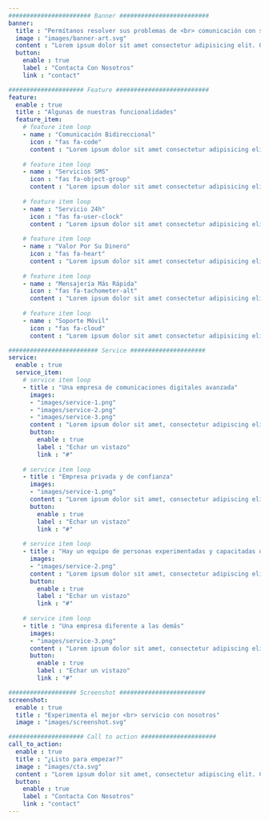 ```yaml
---
####################### Banner #########################
banner:
  title : "Permítanos resolver sus problemas de <br> comunicación con sus seres queridos"
  image : "images/banner-art.svg"
  content : "Lorem ipsum dolor sit amet consectetur adipisicing elit. Quam nihil enim maxime corporis cumque <br> totam aliquid nam sint inventore optio modi neque laborum officiis necessitatibus"
  button:
    enable : true
    label : "Contacta Con Nosotros"
    link : "contact"

##################### Feature ##########################
feature:
  enable : true
  title : "Algunas de nuestras funcionalidades"
  feature_item:
    # feature item loop
    - name : "Comunicación Bidireccional"
      icon : "fas fa-code"
      content : "Lorem ipsum dolor sit amet consectetur adipisicing elit quam nihil"
      
    # feature item loop
    - name : "Servicios SMS"
      icon : "fas fa-object-group"
      content : "Lorem ipsum dolor sit amet consectetur adipisicing elit quam nihil"
      
    # feature item loop
    - name : "Servicio 24h"
      icon : "fas fa-user-clock"
      content : "Lorem ipsum dolor sit amet consectetur adipisicing elit quam nihil"
      
    # feature item loop
    - name : "Valor Por Su Dinero"
      icon : "fas fa-heart"
      content : "Lorem ipsum dolor sit amet consectetur adipisicing elit quam nihil"
      
    # feature item loop
    - name : "Mensajería Más Rápida"
      icon : "fas fa-tachometer-alt"
      content : "Lorem ipsum dolor sit amet consectetur adipisicing elit quam nihil"
      
    # feature item loop
    - name : "Soporte Móvil"
      icon : "fas fa-cloud"
      content : "Lorem ipsum dolor sit amet consectetur adipisicing elit quam nihil"

######################### Service #####################
service:
  enable : true
  service_item:
    # service item loop
    - title : "Una empresa de comunicaciones digitales avanzada"
      images:
      - "images/service-1.png"
      - "images/service-2.png"
      - "images/service-3.png"
      content : "Lorem ipsum dolor sit amet, consectetur adipiscing elit. Consequat tristique eget amet, tempus eu at consecttur. Leo facilisi nunc viverra tellus. Ac laoreet sit vel consquat. consectetur adipiscing elit. Consequat tristique eget amet, tempus eu at consecttur. Leo facilisi nunc viverra tellus. Ac laoreet sit vel consquat."
      button:
        enable : true
        label : "Echar un vistazo"
        link : "#"
        
    # service item loop
    - title : "Empresa privada y de confianza"
      images:
      - "images/service-1.png"
      content : "Lorem ipsum dolor sit amet, consectetur adipiscing elit. Consequat tristique eget amet, tempus eu at consecttur. Leo facilisi nunc viverra tellus. Ac laoreet sit vel consquat. consectetur adipiscing elit. Consequat tristique eget amet, tempus eu at consecttur. Leo facilisi nunc viverra tellus. Ac laoreet sit vel consquat."
      button:
        enable : true
        label : "Echar un vistazo"
        link : "#"
        
    # service item loop
    - title : "Hay un equipo de personas experimentadas y capacitadas que trabajan con nosotros"
      images:
      - "images/service-2.png"
      content : "Lorem ipsum dolor sit amet, consectetur adipiscing elit. Consequat tristique eget amet, tempus eu at consecttur. Leo facilisi nunc viverra tellus. Ac laoreet sit vel consquat. consectetur adipiscing elit. Consequat tristique eget amet, tempus eu at consecttur. Leo facilisi nunc viverra tellus. Ac laoreet sit vel consquat."
      button:
        enable : true
        label : "Echar un vistazo"
        link : "#"
        
    # service item loop
    - title : "Una empresa diferente a las demás"
      images:
      - "images/service-3.png"
      content : "Lorem ipsum dolor sit amet, consectetur adipiscing elit. Consequat tristique eget amet, tempus eu at consecttur. Leo facilisi nunc viverra tellus. Ac laoreet sit vel consquat. consectetur adipiscing elit. Consequat tristique eget amet, tempus eu at consecttur. Leo facilisi nunc viverra tellus. Ac laoreet sit vel consquat."
      button:
        enable : true
        label : "Echar un vistazo"
        link : "#"

################### Screenshot ########################
screenshot:
  enable : true
  title : "Experimenta el mejor <br> servicio con nosotros"
  image : "images/screenshot.svg"

##################### Call to action #####################
call_to_action:
  enable : true
  title : "¿Listo para empezar?"
  image : "images/cta.svg"
  content : "Lorem ipsum dolor sit amet, consectetur adipiscing elit. Consequat tristique eget amet, tempus eu at consecttur."
  button:
    enable : true
    label : "Contacta Con Nosotros"
    link : "contact"
---
```

